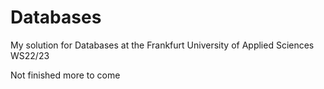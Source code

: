 # Databases
My solution for Databases at the Frankfurt University of Applied Sciences WS22/23

Not finished 
more to come
